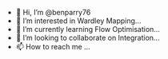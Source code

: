 - 👋 Hi, I’m @benparry76
- 👀 I’m interested in Wardley Mapping...
- 🌱 I’m currently learning Flow Optimisation...
- 💞️ I’m looking to collaborate on Integration...
- 📫 How to reach me ...

<!---
benparry76/benparry76 is a ✨ special ✨ repository because its `README.md` (this file) appears on your GitHub profile.
You can click the Preview link to take a look at your changes.
--->
